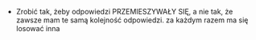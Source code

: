 - Zrobić tak, żeby odpowiedzi PRZEMIESZYWAŁY SIĘ, a nie tak, że zawsze mam te samą kolejność odpowiedzi. za każdym razem ma się losować inna
